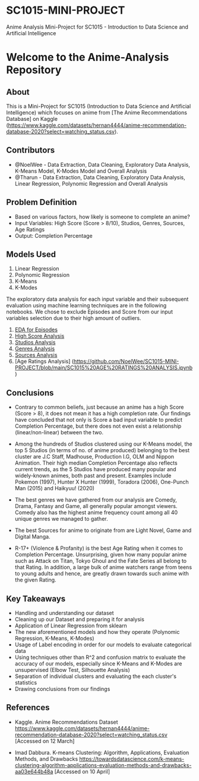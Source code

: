 # SC1015-MINI-PROJECT
Anime Analysis Mini-Project for SC1015 - Introduction to Data Science and Artificial Intelligence

# Welcome to the Anime-Analysis Repository

## About

This is a Mini-Project for SC1015 (Introduction to Data Science and Artificial Intelligence) which focuses on anime from [The Anime Recommendations Database] on Kaggle (https://www.kaggle.com/datasets/hernan4444/anime-recommendation-database-2020?select=watching_status.csv). 
  
## Contributors

- @NoelWee -  Data Extraction, Data Cleaning, Exploratory Data Analysis, K-Means Model, K-Modes Model and Overall Analysis
- @Tharun - Data Extraction, Data Cleaning, Exploratory Data Analysis, Linear Regression, Polynomic Regression and Overall Analysis

## Problem Definition

- Based on various factors, how likely is someone to complete an anime?
- Input Variables: High Score (Score > 8/10), Studios, Genres, Sources, Age Ratings
- Output: Completion Percentage

## Models Used

1. Linear Regression
2. Polynomic Regression
3. K-Means
4. K-Modes

The exploratory data analysis for each input variable and their subsequent evaluation using machine learning techniques are in the following notebooks. We chose to exclude Episodes and Score from our input variables selection due to their high amount of outliers. 

1. [EDA for Episodes](https://github.com/NoelWee/SC1015-MINI-PROJECT/blob/main/SC1015%20EPISODES%20EXPLORATORY%20DATA%20ANALYSIS.ipynb)
2. [High Score Analysis](https://github.com/NoelWee/SC1015-MINI-PROJECT/blob/main/SC1015%20SCORE%20ANALYSIS.ipynb)
3. [Studios Analysis](https://github.com/NoelWee/SC1015-MINI-PROJECT/blob/main/SC1015%20STUDIOS%20ANALYSIS.ipynb)
4. [Genres Analysis](https://github.com/NoelWee/SC1015-MINI-PROJECT/blob/main/SC1015%20GENRES%20ANALYSIS.ipynb)
5. [Sources Analysis](https://github.com/NoelWee/SC1015-MINI-PROJECT/blob/main/SC1015%20SOURCE%20ANALYSIS.ipynb)
6. [Age Ratings Analysis] (https://github.com/NoelWee/SC1015-MINI-PROJECT/blob/main/SC1015%20AGE%20RATINGS%20ANALYSIS.ipynb)

## Conclusions

- Contrary to common beliefs, just because an anime has a high Score (Score > 8), it does not mean it has a high completion rate. Our findings have concluded that not only is Score a bad input variable to predict Completion Percentage, but there does not even exist a relationship (linear/non-linear) between the two.

- Among the hundreds of Studios clustered using our K-Means model, the top 5 Studios (in terms of no. of anime produced) belonging to the best cluster are J.C Staff, Madhouse, Production I.G, OLM and Nippon Animation. Their high median Completion Percentage also reflects current trends, as the 5 Studios have produced many popular and widely-known animes, both past and present. Examples include Pokemon (1997), Hunter X Hunter (1999), Toradora (2006), One-Punch Man (2015) and Haikyuu! (2020)

- The best genres we have gathered from our analysis are Comedy, Drama, Fantasy and Game, all generally popular amongst viewers. Comedy also has the highest anime frequency count among all 40 unique genres we managed to gather.

- The best Sources for anime to originate from are Light Novel, Game and Digital Manga.

- R-17+ (Violence & Profanity) is the best Age Rating when it comes to Completion Percentage. Unsurprising, given how many popular anime such as Attack on Titan, Tokyo Ghoul and the Fate Series all belong to that Rating. In addition, a large bulk of anime watchers range from teens to young adults and hence, are greatly drawn towards such anime with the given Rating.



## Key Takeaways

- Handling and understanding our dataset
- Cleaning up our Dataset and preparing it for analysis
- Application of Linear Regression from sklearn
- The new aforementioned models and how they operate (Polynomic Regression, K-Means, K-Modes)
- Usage of Label encoding in order for our models to evaluate categorical data
- Using techniques other than R^2 and confusion matrix to evaluate the accuracy of our models, especially since K-Means and K-Modes are unsupervised (Elbow Test, Silhouette Analysis)
- Separation of individual clusters and evaluating the each cluster's statistics
- Drawing conclusions from our findings


## References

- Kaggle. Anime Recommendations Dataset
https://www.kaggle.com/datasets/hernan4444/anime-recommendation-database-2020?select=watching_status.csv [Accessed on 12 March]


- Imad Dabbura. K-means Clustering: Algorithm, Applications, Evaluation Methods, and Drawbacks https://towardsdatascience.com/k-means-clustering-algorithm-applications-evaluation-methods-and-drawbacks-aa03e644b48a [Accessed on 10 April]

